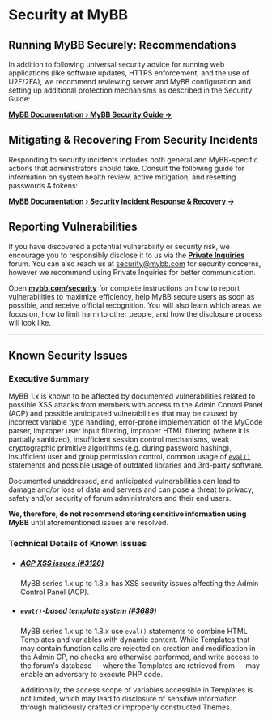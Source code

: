 # Security at MyBB

## Running MyBB Securely: Recommendations
In addition to following universal security advice for running web applications (like software updates, HTTPS enforcement, and the use of U2F/2FA), we recommend reviewing server and MyBB configuration and setting up additional protection mechanisms as described in the Security Guide:

[**MyBB Documentation &rsaquo; MyBB Security Guide &rarr;**](https://docs.mybb.com/1.8/administration/security/protection/)

## Mitigating & Recovering From Security Incidents
Responding to security incidents includes both general and MyBB-specific actions that administrators should take. Consult the following guide for information on system health review, active mitigation, and resetting passwords & tokens:

[**MyBB Documentation &rsaquo; Security Incident Response & Recovery &rarr;**](https://docs.mybb.com/1.8/administration/security/recovery/)

## Reporting Vulnerabilities

If you have discovered a potential vulnerability or security risk, we encourage you to responsibly disclose it to us via the [**Private Inquiries**](https://community.mybb.com/forum-135.html) forum. You can also reach us at security@mybb.com for security concerns, however we recommend using Private Inquiries for better communication.

Open [**mybb.com/security**](https://mybb.com/get-involved/security/#composing-a-good-report) for complete instructions on how to report vulnerabilities to maximize efficiency, help MyBB secure users as soon as possible, and receive official recognition. You will also learn which areas we focus on, how to limit harm to other people, and how the disclosure process will look like.

---

## Known Security Issues

### Executive Summary
MyBB 1.x is known to be affected by documented vulnerabilities related to possible XSS attacks from members with access to the Admin Control Panel (ACP) and possible anticipated vulnerabilities that may be caused by incorrect variable type handling, error-prone implementation of the MyCode parser, improper user input filtering, improper HTML filtering (where it is partially sanitized), insufficient session control mechanisms, weak cryptographic primitive algorithms (e.g. during password hashing), insufficient user and group permission control, common usage of [`eval()`](https://secure.php.net/eval) statements and possible usage of outdated libraries and 3rd-party software.

Documented unaddressed, and anticipated vulnerabilities can lead to damage and/or loss of data and servers and can pose a threat to privacy, safety and/or security of forum administrators and their end users.

**We, therefore, do not recommend storing sensitive information using MyBB** until aforementioned issues are resolved.

### Technical Details of Known Issues
- ##### [ACP XSS issues (#3126)](https://github.com/mybb/mybb/issues/3126)
  MyBB series 1.x up to 1.8.x has XSS security issues affecting the Admin Control Panel (ACP).

- ##### `eval()`-based template system ([#3689](https://github.com/mybb/mybb/issues/3689))
  MyBB series 1.x up to 1.8.x use `eval()` statements to combine HTML Templates and variables with dynamic content. While Templates that may contain function calls are rejected on creation and modification in the Admin CP, no checks are otherwise performed, and write access to the forum's database — where the Templates are retrieved from — may enable an adversary to execute PHP code.

  Additionally, the access scope of variables accessible in Templates is not limited, which may lead to disclosure of sensitive information through maliciously crafted or improperly constructed Themes.
